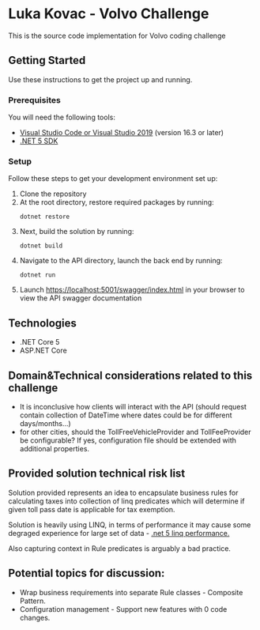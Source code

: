 # Luka Kovac - Volvo Challenge

This is the source code implementation for Volvo coding challenge

## Getting Started
Use these instructions to get the project up and running.

### Prerequisites
You will need the following tools:

* [Visual Studio Code or Visual Studio 2019](https://visualstudio.microsoft.com/vs/) (version 16.3 or later)
* [.NET 5 SDK](https://dotnet.microsoft.com/download/dotnet/5.0)

### Setup
Follow these steps to get your development environment set up:

  1. Clone the repository
  2. At the root directory, restore required packages by running:
      ```
     dotnet restore
     ```
  3. Next, build the solution by running:
     ```
     dotnet build
  4. Navigate to the API directory, launch the back end by running:
     ```
	 dotnet run
	 ```  
  6. Launch [https://localhost:5001/swagger/index.html](https://localhost:5001/swagger/index.html) in your browser to view the API swagger documentation

## Technologies
* .NET Core 5
* ASP.NET Core

## Domain&Technical considerations related to this challenge
* It is inconclusive how clients will interact with the API (should request contain collection of DateTime where dates could be for different days/months...)
* for other cities, should the TollFreeVehicleProvider and TollFeeProvider be configurable? If yes, configuration file should be extended with additional properties.

## Provided solution technical risk list
Solution provided represents an idea to encapsulate business rules for calculating taxes into collection of linq predicates which will determine if given toll pass date is applicable for tax exemption.

 Solution is heavily using LINQ, in terms of performance it may cause some degraged experience for large set of data - [.net 5 linq performance.](https://devblogs.microsoft.com/dotnet/performance-improvements-in-net-5/)
 
 Also capturing context in Rule predicates is arguably a bad practice.

## Potential topics for discussion:
* Wrap business requirements into separate Rule classes - Composite Pattern.
* Configuration management - Support new features with 0 code changes.